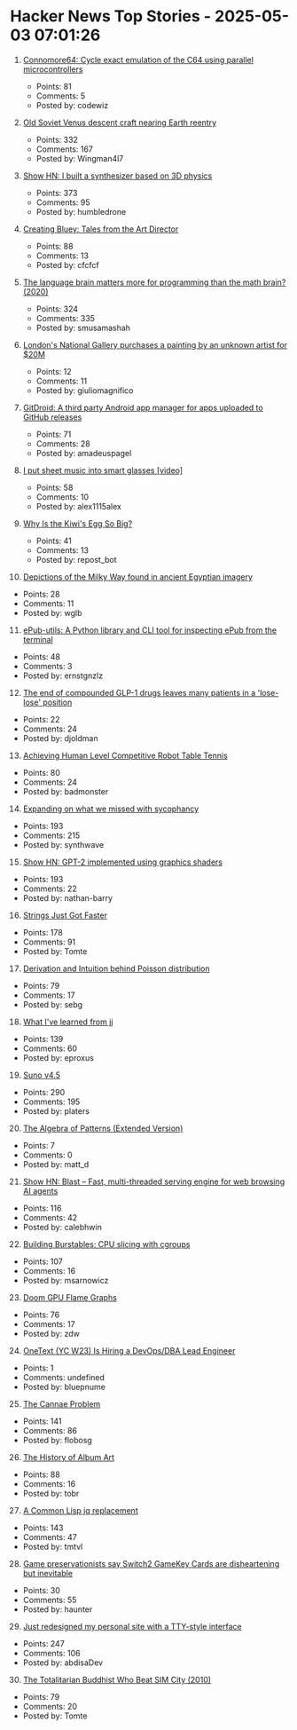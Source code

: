 # Hacker News Top Stories - 2025-05-03 07:01:26

1. [Connomore64: Cycle exact emulation of the C64 using parallel microcontrollers](https://github.com/c1570/Connomore64)
   - Points: 81
   - Comments: 5
   - Posted by: codewiz

2. [Old Soviet Venus descent craft nearing Earth reentry](https://www.leonarddavid.com/old-soviet-venus-descent-craft-nearing-earth-reentry/)
   - Points: 332
   - Comments: 167
   - Posted by: Wingman4l7

3. [Show HN: I built a synthesizer based on 3D physics](https://anukari.com)
   - Points: 373
   - Comments: 95
   - Posted by: humbledrone

4. [Creating Bluey: Tales from the Art Director](https://substack.com/home/post/p-160039885)
   - Points: 88
   - Comments: 13
   - Posted by: cfcfcf

5. [The language brain matters more for programming than the math brain? (2020)](https://massivesci.com/articles/programming-math-language-python-women-in-science/)
   - Points: 324
   - Comments: 335
   - Posted by: smusamashah

6. [London's National Gallery purchases a painting by an unknown artist for $20M](https://www.theartnewspaper.com/2025/05/01/national-gallery-buys-mysterious-altarpiece-for-20m)
   - Points: 12
   - Comments: 11
   - Posted by: giuliomagnifico

7. [GitDroid: A third party Android app manager for apps uploaded to GitHub releases](https://github.com/TechnicJelle/GitDroid)
   - Points: 71
   - Comments: 28
   - Posted by: amadeuspagel

8. [I put sheet music into smart glasses [video]](https://www.youtube.com/watch?v=j36u2i7PKKE)
   - Points: 58
   - Comments: 10
   - Posted by: alex1115alex

9. [Why Is the Kiwi's Egg So Big?](https://www.audubon.org/magazine/why-kiwis-egg-so-big)
   - Points: 41
   - Comments: 13
   - Posted by: repost_bot

10. [Depictions of the Milky Way found in ancient Egyptian imagery](https://phys.org/news/2025-04-depictions-milky-ancient-egyptian-imagery.html)
   - Points: 28
   - Comments: 11
   - Posted by: wglb

11. [ePub-utils: A Python library and CLI tool for inspecting ePub from the terminal](https://github.com/ernestofgonzalez/epub-utils)
   - Points: 48
   - Comments: 3
   - Posted by: ernstgnzlz

12. [The end of compounded GLP-1 drugs leaves many patients in a 'lose-lose' position](https://www.statnews.com/2025/04/29/compounded-glp-1-drugs-patients-seek-semaglutide-alternatives-wegovy-zepbound-mounjaro/)
   - Points: 22
   - Comments: 24
   - Posted by: djoldman

13. [Achieving Human Level Competitive Robot Table Tennis](https://sites.google.com/view/competitive-robot-table-tennis/home?pli=1)
   - Points: 80
   - Comments: 24
   - Posted by: badmonster

14. [Expanding on what we missed with sycophancy](https://openai.com/index/expanding-on-sycophancy/)
   - Points: 193
   - Comments: 215
   - Posted by: synthwave

15. [Show HN: GPT-2 implemented using graphics shaders](https://github.com/nathan-barry/gpt2-webgl)
   - Points: 193
   - Comments: 22
   - Posted by: nathan-barry

16. [Strings Just Got Faster](https://inside.java/2025/05/01/strings-just-got-faster/)
   - Points: 178
   - Comments: 91
   - Posted by: Tomte

17. [Derivation and Intuition behind Poisson distribution](https://antaripasaha.notion.site/Derivation-and-Intuition-behind-Poisson-distribution-1255314a56398062bf9dd9049fb1c396)
   - Points: 79
   - Comments: 17
   - Posted by: sebg

18. [What I've learned from jj](https://zerowidth.com/2025/what-ive-learned-from-jj/)
   - Points: 139
   - Comments: 60
   - Posted by: eproxus

19. [Suno v4.5](https://suno.com/explore/)
   - Points: 290
   - Comments: 195
   - Posted by: platers

20. [The Algebra of Patterns (Extended Version)](https://arxiv.org/abs/2504.18920)
   - Points: 7
   - Comments: 0
   - Posted by: matt_d

21. [Show HN: Blast – Fast, multi-threaded serving engine for web browsing AI agents](https://github.com/stanford-mast/blast)
   - Points: 116
   - Comments: 42
   - Posted by: calebhwin

22. [Building Burstables: CPU slicing with cgroups](https://www.ubicloud.com/blog/building-burstables-cpu-slicing-with-cgroups)
   - Points: 107
   - Comments: 16
   - Posted by: msarnowicz

23. [Doom GPU Flame Graphs](https://www.brendangregg.com/blog/2025-05-01/doom-gpu-flame-graphs.html)
   - Points: 76
   - Comments: 17
   - Posted by: zdw

24. [OneText (YC W23) Is Hiring a DevOps/DBA Lead Engineer](undefined)
   - Points: 1
   - Comments: undefined
   - Posted by: bluepnume

25. [The Cannae Problem](https://www.joanwestenberg.com/the-cannae-problem/)
   - Points: 141
   - Comments: 86
   - Posted by: flobosg

26. [The History of Album Art](https://matthewstrom.com/writing/album-art/)
   - Points: 88
   - Comments: 16
   - Posted by: tobr

27. [A Common Lisp jq replacement](https://world-playground-deceit.net/blog/2025/03/a-common-lisp-jq-replacement.html)
   - Points: 143
   - Comments: 47
   - Posted by: tmtvl

28. [Game preservationists say Switch2 GameKey Cards are disheartening but inevitable](https://www.videogameschronicle.com/news/game-preservationists-say-switch-2-game-key-cards-are-disheartening-but-inevitable/)
   - Points: 30
   - Comments: 55
   - Posted by: haunter

29. [Just redesigned my personal site with a TTY-style interface](https://www.abdisa.me/)
   - Points: 247
   - Comments: 106
   - Posted by: abdisaDev

30. [The Totalitarian Buddhist Who Beat SIM City (2010)](https://www.vice.com/en/article/the-totalitarian-buddhist-who-beat-sim-city/)
   - Points: 79
   - Comments: 20
   - Posted by: Tomte

